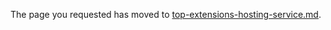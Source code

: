 
<!-- TODO:  deprecate  this document by removing it.  It has been  replaced by   top-extensions-hosting-service.md -->


The page you requested has moved to [top-extensions-hosting-service.md](top-extensions-hosting-service.md). 